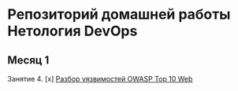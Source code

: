 # Репозиторий домашней работы Нетология DevOps

## Месяц 1
Занятие 4. [x] [Разбор уязвимостей OWASP Top 10 Web](month-01/04-owasp-top-10-web)
